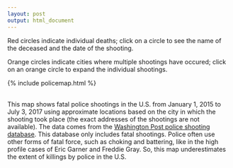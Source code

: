 ```yaml
---
layout: post
output: html_document
---
```




Red circles indicate individual deaths; click on a circle to see the name of the deceased and the date of the shooting.  

Orange circles indicate cities where multiple shootings have occured; click on an orange circle to expand the individual shootings.

<div>
{% include policemap.html %}
</div>

<br>

This map shows fatal police shootings in the U.S. from January 1, 2015 to July 3, 2017 using approximate locations based on the city in which the shooting took place (the exact addresses of the shootings are not available).  The data comes from the [Washington Post police shooting database](https://github.com/washingtonpost/data-police-shootings).  This database only includes fatal shootings.  Police often use other forms of fatal force, such as choking and battering, like in the high profile cases of Eric Garner and Freddie Gray.  So, this map underestimates the extent of killings by police in the U.S.

